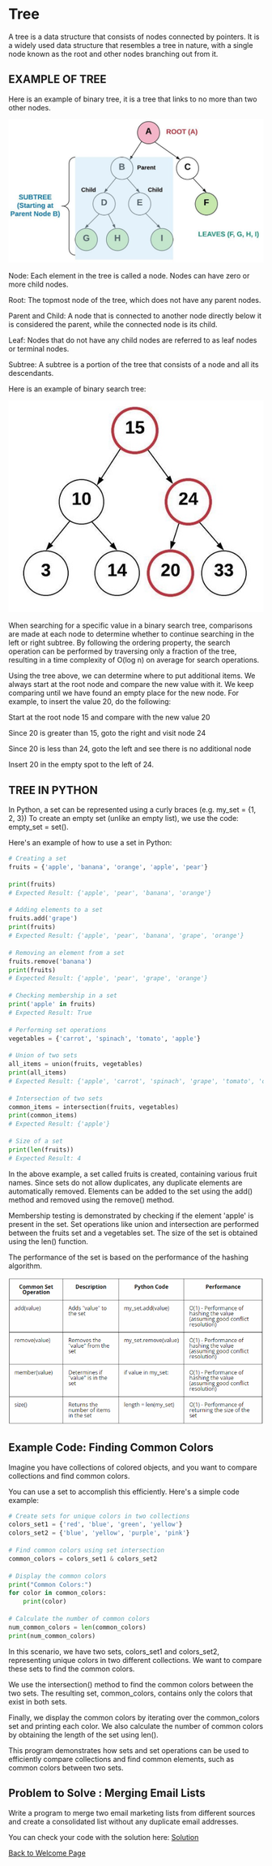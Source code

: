 # Tree

A tree is a data structure that consists of nodes connected by pointers. It is a widely used data structure that resembles a tree in nature, with a single node known as the root and other nodes branching out from it.

## EXAMPLE OF TREE

Here is an example of binary tree, it is a tree that links to no more than two other nodes.

![guess_design](tree.jpeg)

Node: Each element in the tree is called a node. Nodes can have zero or more child nodes.

Root: The topmost node of the tree, which does not have any parent nodes.

Parent and Child: A node that is connected to another node directly below it is considered the parent, while the connected node is its child.

Leaf: Nodes that do not have any child nodes are referred to as leaf nodes or terminal nodes.

Subtree: A subtree is a portion of the tree that consists of a node and all its descendants.

Here is an example of binary search tree:

![guess_design](tree2.jpeg)

When searching for a specific value in a binary search tree, comparisons are made at each node to determine whether to continue searching in the left or right subtree. By following the ordering property, the search operation can be performed by traversing only a fraction of the tree, resulting in a time complexity of O(log n) on average for search operations.

Using the tree above, we can determine where to put additional items. We always start at the root node and compare the new value with it. We keep comparing until we have found an empty place for the new node. For example, to insert the value 20, do the following:

Start at the root node 15 and compare with the new value 20

Since 20 is greater than 15, goto the right and visit node 24

Since 20 is less than 24, goto the left and see there is no additional node

Insert 20 in the empty spot to the left of 24.


## TREE IN PYTHON

In Python, a set can be represented using a curly braces (e.g. my_set = {1, 2, 3}) To create an empty set (unlike an empty list), we use the code: empty_set = set().

Here's an example of how to use a set in Python:

```python
# Creating a set
fruits = {'apple', 'banana', 'orange', 'apple', 'pear'}

print(fruits)
# Expected Result: {'apple', 'pear', 'banana', 'orange'}

# Adding elements to a set
fruits.add('grape')
print(fruits)
# Expected Result: {'apple', 'pear', 'banana', 'grape', 'orange'}

# Removing an element from a set
fruits.remove('banana')
print(fruits)
# Expected Result: {'apple', 'pear', 'grape', 'orange'}

# Checking membership in a set
print('apple' in fruits)
# Expected Result: True

# Performing set operations
vegetables = {'carrot', 'spinach', 'tomato', 'apple'}

# Union of two sets
all_items = union(fruits, vegetables)
print(all_items)
# Expected Result: {'apple', 'carrot', 'spinach', 'grape', 'tomato', 'orange', 'pear'}

# Intersection of two sets
common_items = intersection(fruits, vegetables)
print(common_items)
# Expected Result: {'apple'}

# Size of a set
print(len(fruits))
# Expected Result: 4


```

In the above example, a set called fruits is created, containing various fruit names. Since sets do not allow duplicates, any duplicate elements are automatically removed. Elements can be added to the set using the add() method and removed using the remove() method.

Membership testing is demonstrated by checking if the element 'apple' is present in the set. Set operations like union and intersection are performed between the fruits set and a vegetables set. The size of the set is obtained using the len() function.

The performance of the set is based on the performance of the hashing algorithm.

![guess_design](set2.png)



## Example Code: Finding Common Colors

Imagine you have collections of colored objects, and you want to compare collections and find common colors. 

You can use a set to accomplish this efficiently. Here's a simple code example:

```python
# Create sets for unique colors in two collections
colors_set1 = {'red', 'blue', 'green', 'yellow'}
colors_set2 = {'blue', 'yellow', 'purple', 'pink'}

# Find common colors using set intersection
common_colors = colors_set1 & colors_set2

# Display the common colors
print("Common Colors:")
for color in common_colors:
    print(color)

# Calculate the number of common colors
num_common_colors = len(common_colors)
print(num_common_colors)

```
In this scenario, we have two sets, colors_set1 and colors_set2, representing unique colors in two different collections. We want to compare these sets to find the common colors.

We use the intersection() method to find the common colors between the two sets. The resulting set, common_colors, contains only the colors that exist in both sets.

Finally, we display the common colors by iterating over the common_colors set and printing each color. We also calculate the number of common colors by obtaining the length of the set using len().

This program demonstrates how sets and set operations can be used to efficiently compare collections and find common elements, such as common colors between two sets.

## Problem to Solve : Merging Email Lists

Write a program to merge two email marketing lists from different sources and create a consolidated list without any duplicate email addresses.


You can check your code with the solution here: [Solution](set.py)



[Back to Welcome Page](0-Welcome.md)



